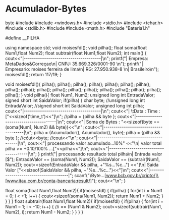 # Acumulador-Bytes
byte
#include <iostream>
#include <windows.h>
#include <stdio.h>
#include <tchar.h>
#include <stdlib.h>
#include <cstdio>
#include <math.h>
#include "Bateria1.h"

#define __PILHA

using namespace std;
void moisesfdl();
void pilha();
float soma(float Num1,float Num2);
float subtrair(float Num1,float Num2);
int main()
{
	cout<<"|--------------------------------------|\n";
	printf("| Empresa: MetaDados&Correçao\n| CNPJ: 35.669.326/0001-90 \n");
	printf("| Empresario: moises ferreira de lima\n| RG: 27.950.938-8 \n| Brasileiro\n");
	moisesfdl();
	return 117/19;
}

void moisesfdl(){
	pilha();
	pilha();
	pilha();
	pilha();
	pilha();
	pilha();
	pilha();
	pilha();
	pilha();
	pilha();
	pilha();
	pilha();
	pilha();
	pilha();
	pilha();
	pilha();
	pilha();
	pilha();
}
void pilha(){
	float Num1, Num2;
	unsigned long int EntradaValor;
		signed short int SaidaValor;
		if(pilha)
	{
		char byte;
		//unsigned long int EntradaValor;
		//signed short int SaidaValor;
		unsigned long int pilha;
		cout<<"|--------------------------------------|\n";
	   	cout<<"| \tData : Time : ["<<sizeof('time_t')<<"]\n";
	   	//pilha = {pilha && byte };
		cout<<"|--------------------------------------|\n";
	   	cout<<"| Soma de Bytes : "<<sizeof(byte == (soma(Num1, Num2) && byte))<<"\n";
	   	cout<<"|--------------------------------------|\n";
		pilha = (Acumulador(), Acumulador(), byte);
		pilha = {pilha && byte };
		 //cóut<<byte;
		//cout<<"\n";
		cout<<"|--------------------------------------|\n";
		cout<<"| processando valor acumulado...10%"
		<<"\n| valor total pilha >= +0.10/100% \...["<<pilha<<"]\n";
		cout<<"|--------------------------------------|\n";
	}
	printf("| processando resultado total pilha\n| Entrada valor [\$");
	EntradaValor == (soma(Num1, Num2));
	SaidaValor == (subtrair(Num1, Num2));
	cout<<sizeof(EntradaValor && pilha, +"\%s...\%c...")
	<<"]\n| Saida Valor ["<<sizeof(SaidaValor && pilha, +"\%s...\%c...")<<"]\n";
	cout<<"|--------------------------------------|";
	scanf("\Byte...[www.bcb.gov.br/cripto/]\[www.itau.com.br/conta-bancaria:result/]");
	cout<<"\n";
	}

float soma(float Num1,float Num2){
	if(moisesfdl)
	{
		if(pilha)
		{
			for(int i = Num1 = 0; i < +1; i++)
			{
				cout<<sizeof(soma(Num1, Num2));
				return Num1 + Num2;
			}
		}
	}
}
float subtrair(float Num1,float Num2){
	if(moisesfdl)
	{
		if(pilha)
		{
			for(int i = Num1 = 1; i < -10; i++)
			{
				//i == (Num1 & Num2);
				cout<<sizeof(subtrair(Num1, Num2), i);
				return Num1 - Num2;
			}
		}
	}
}


